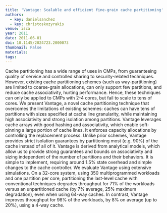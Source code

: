 ```yaml
---
title: 'Vantage: Scalable and efficient fine-grain cache partitioning'
authors:
  - key: danielsanchez
  - key: christoskozyrakis
venue: isca
year: 2011
date: 2011-06-01
doi: 10.1145/2024723.2000073
thumbnail: False
materials:
tags:
---
```

Cache partitioning has a wide range of uses in CMPs, from guaranteeing quality of service and controlled sharing to security-related techniques. However, existing cache partitioning schemes (such as way-partitioning) are limited to coarse-grain allocations, can only support few partitions, and reduce cache associativity, hurting performance. Hence, these techniques can only be applied to CMPs with 2-4 cores, but fail to scale to tens of cores.
We present Vantage, a novel cache partitioning technique that overcomes the limitations of existing schemes: caches can have tens of partitions with sizes specified at cache line granularity, while maintaining high associativity and strong isolation among partitions. Vantage leverages cache arrays with good hashing and associativity, which enable soft-pinning a large portion of cache lines. It enforces capacity allocations by controlling the replacement process. Unlike prior schemes, Vantage provides strict isolation guarantees by partitioning most (e.g. 90%) of the cache instead of all of it. Vantage is derived from analytical models, which allow us to provide strong guarantees and bounds on associativity and sizing independent of the number of partitions and their behaviors. It is simple to implement, requiring around 1.5% state overhead and simple changes to the cache controller.
We evaluate Vantage using extensive simulations. On a 32-core system, using 350 multiprogrammed workloads and one partition per core, partitioning the last-level cache with conventional techniques degrades throughput for 71% of the workloads versus an unpartitioned cache (by 7% average, 25% maximum degradation), even when using 64-way caches. In contrast, Vantage improves throughput for 98% of the workloads, by 8% on average (up to 20%), using a 4-way cache.
